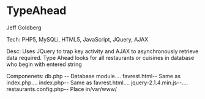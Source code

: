# TypeAhead
Jeff Goldberg

Tech: PHP5, MySQLi, HTML5, JavaScript, JQuery, AJAX

Desc: Uses JQuery to trap key activity and AJAX to asynchronously 
retrieve data required. Type Ahead looks for all restaurants
or cuisines in database who begin with entered string

Componenets:
db.php --                 Database module....
favrest.html--	          Same as index.php.... 
index.php--	              Same as favrest.html....
jquery-2.1.4.min.js--....
restaurants.config.php-- 	Place in/var/www/
